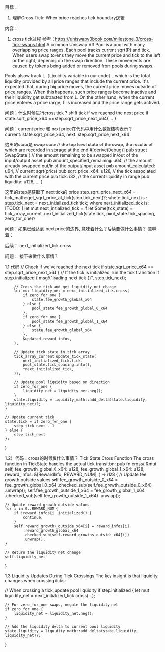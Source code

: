 目标：
1. 理解Cross Tick: When price reaches tick boundary逻辑



内容：
1. cross tick过程
参考：https://uniswapv3book.com/milestone_3/cross-tick-swaps.html
A common Uniswap V3 Pool is a pool with many overlapping price ranges. Each pool tracks current sqrt(P) and tick. 
When users swap tokens they move the current price and tick to the left or the right, depening on the swap direction. These movements are caused by tokens being added or removed from pools during swaps. 

Pools alsow track L（Liquidity variable in our code）, which is the total liquidity provided by all price ranges that include the current price. It's expected that, during big price moves, the current price moves outside of price ranges. When this happens, such price ranges become inactive and their liquidity get subtracted from L. On the other hand, when the current price enteres a price range, L is increased and the price range gets actived. 


问题：什么时候进行cross tick ?
shift tick if we reached the next price 
if state.sqrt_price_x64 == step.sqrt_price_next_x64{
    ...
}

问题：current price 和 next price在代码中用什么数据结构表示？  
current: state.sqrt_price_x64, 
next:  step.sqrt_price_next_x64

这里的state是 swap state 
// the top level state of the swap, the results of which are recorded in storage at the end
#[derive(Debug)]
pub struct SwapState {
    // the amount remaining to be swapped in/out of the input/output asset
    pub amount_specified_remaining: u64,
    // the amount already swapped out/in of the output/input asset
    pub amount_calculated: u64,
    // current sqrt(price)
    pub sqrt_price_x64: u128,
    // the tick associated with the current price
    pub tick: i32,
    // the current liquidity in range
    pub liquidity: u128,
    ...
}


这里的step是获取了 next tick的 price 
step.sqrt_price_next_x64 = tick_math::get_sqrt_price_at_tick(step.tick_next)?;
whete tick_next is :
step.tick_next = next_initialized_tick.tick;
where next_initialized_tick is:  [TODO: ]
let mut next_initialized_tick = if let Some(tick_state) = tick_array_current
            .next_initialized_tick(state.tick, pool_state.tick_spacing, zero_for_one)?


问题：如果已经达到 next price的边界, 意味着什么？后续要做什么事情？
意味着：


后续： next_initialized_tick.cross





问题： 接下来做什么事情？ 







1.1 代码
// Check if we've reached the next tick
if state.sqrt_price_x64 == step.sqrt_price_next_x64 {
    // If the tick is initialized, run the tick transition
    if step.initialized {
        msg!("loading next tick {}", step.tick_next);
        
        // Cross the tick and get liquidity net change
        let mut liquidity_net = next_initialized_tick.cross(
            if zero_for_one {
                state.fee_growth_global_x64
            } else {
                pool_state.fee_growth_global_0_x64
            },
            if zero_for_one {
                pool_state.fee_growth_global_1_x64
            } else {
                state.fee_growth_global_x64
            },
            &updated_reward_infos,
        );
        
        // Update tick state in tick array
        tick_array_current.update_tick_state(
            next_initialized_tick.tick,
            pool_state.tick_spacing.into(),
            *next_initialized_tick,
        )?;
        
        // Update pool liquidity based on direction
        if zero_for_one {
            liquidity_net = liquidity_net.neg();
        }
        state.liquidity = liquidity_math::add_delta(state.liquidity, liquidity_net)?;
    }
    
    // Update current tick
    state.tick = if zero_for_one {
        step.tick_next - 1
    } else {
        step.tick_next
    };
}



1.2）代码：cross的时候做什么事情？
Tick State Cross Function
The cross function in TickState handles the actual tick transition:
pub fn cross(
    &mut self,
    fee_growth_global_0_x64: u128,
    fee_growth_global_1_x64: u128,
    reward_infos: &[RewardInfo; REWARD_NUM],
) -> i128 {
    // Update fee growth outside values
    self.fee_growth_outside_0_x64 = fee_growth_global_0_x64
        .checked_sub(self.fee_growth_outside_0_x64)
        .unwrap();
    self.fee_growth_outside_1_x64 = fee_growth_global_1_x64
        .checked_sub(self.fee_growth_outside_1_x64)
        .unwrap();
    
    // Update reward growth outside values
    for i in 0..REWARD_NUM {
        if !reward_infos[i].initialized() {
            continue;
        }
        self.reward_growths_outside_x64[i] = reward_infos[i]
            .reward_growth_global_x64
            .checked_sub(self.reward_growths_outside_x64[i])
            .unwrap();
    }
    
    // Return the liquidity net change
    self.liquidity_net
}


1.3 Liquidity Updates During Tick Crossings
The key insight is that liquidity changes when crossing ticks:

// When crossing a tick, update pool liquidity
if step.initialized {
    let mut liquidity_net = next_initialized_tick.cross(...);
    
    // For zero_for_one swaps, negate the liquidity net
    if zero_for_one {
        liquidity_net = liquidity_net.neg();
    }
    
    // Add the liquidity delta to current pool liquidity
    state.liquidity = liquidity_math::add_delta(state.liquidity, liquidity_net)?;
}

